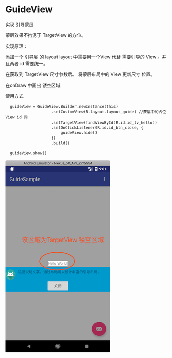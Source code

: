 # GuideView

实现 引导蒙层

蒙层效果不拘泥于 TargetView 的方位。

实现原理：

添加一个 引导层 的 layout
layout 中需要用一个View 代替 需要引导的 View 。并且两者 id 需要统一。

在获取到 TargetView 尺寸参数后。 将蒙层布局中的 View 更新尺寸 位置。

在onDraw 中画出 镂空区域

使用方式

```
  guideView = GuideView.Builder.newInstance(this)
                    .setCustomView(R.layout.layout_guide) //蒙层中的占位View id 同
                    .setTargetView(findViewById(R.id.id_tv_hello))
                    .setOnClickListener(R.id.id_btn_close, {
                        guideView.hide()
                    })
                    .build()

  guideView.show()
```


![View](https://github.com/otwayz/GuideView/blob/master/image/guide.png)
